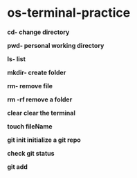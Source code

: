 # os-terminal-practice

**cd- change directory**

**pwd- personal working directory**

**ls- list**

**mkdir- create folder**

**rm- remove file**

**rm -rf remove a folder**

**clear clear the terminal**

**touch fileName**

**git init initialize a git repo**

**check git status**

**git add**
